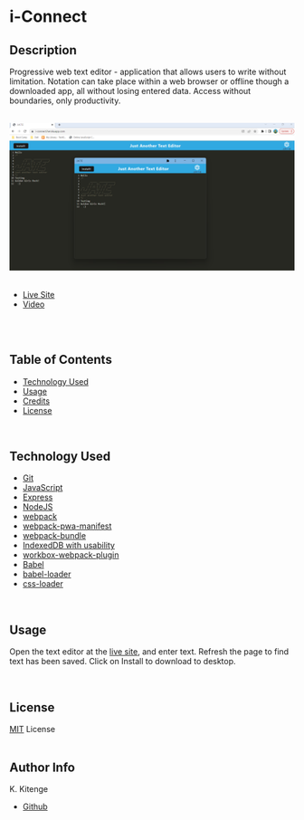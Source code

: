 # i-Connect

## Description
Progressive web text editor - application that allows users to write  without limitation. Notation can take place within a web browser or offline though a downloaded app, all without losing entered data. Access without boundaries, only productivity.  
<br>

![webApp](/client/src/images/Img1.png)   
<br> 
* [Live Site](https://i-connect.herokuapp.com)
* [Video](https://app.screencast.com/s5LZfa96rnAsH) 
<br>   
<br>

## Table of Contents
* [Technology Used](#technology-used)
* [Usage](#usage)
* [Credits](#credits)
* [License](#License)  
<br>


## Technology Used
* [Git](https://git-scm.com/)
* [JavaScript](https://developer.mozilla.org/en-US/docs/Web/JavaScript)
* [Express](https://expressjs.com/)
* [NodeJS](https://nodejs.org/en)  
* [webpack](https://webpack.js.org/)  
* [webpack-pwa-manifest](https://www.npmjs.com/package/webpack-pwa-manifest)
* [webpack-bundle](https://www.npmjs.com/package/webpack-bundle)
* [IndexedDB with usability](https://www.npmjs.com/package/idb)
* [workbox-webpack-plugin](https://www.npmjs.com/package/workbox-webpack-plugin)
* [Babel](https://www.npmjs.com/package/Babel)
* [babel-loader](https://www.npmjs.com/package/babel-loader)
* [css-loader](https://www.npmjs.com/package/css-loader)  
<br>

## Usage
Open the text editor at the [live site](https://i-connect.herokuapp.com), and enter text. Refresh the page to find text has been saved. Click on Install to download to desktop.  

<br>

## License
[MIT](https://opensource.org/license/mit/) License  
<br>

## Author Info
K. Kitenge
* [Github](https://github.com/KKitenge)


